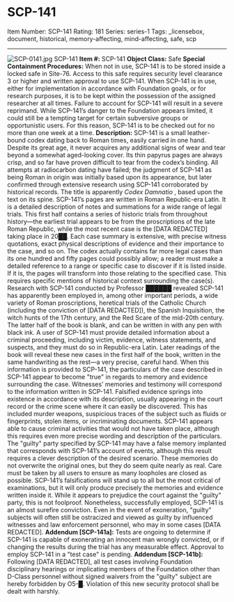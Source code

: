 # SCP-141
Item Number: SCP-141
Rating: 181
Series: series-1
Tags: _licensebox, document, historical, memory-affecting, mind-affecting, safe, scp

---

![SCP-0141.jpg](https://scp-wiki.wdfiles.com/local--files/scp-141/SCP-0141.jpg)
SCP-141
**Item #:** SCP-141
**Object Class:** Safe
**Special Containment Procedures:** When not in use, SCP-141 is to be stored inside a locked safe in Site-76. Access to this safe requires security level clearance 3 or higher and written approval to use SCP-141. When SCP-141 is in use, either for implementation in accordance with Foundation goals, or for research purposes, it is to be kept within the possession of the assigned researcher at all times. Failure to account for SCP-141 will result in a severe reprimand.
While SCP-141’s danger to the Foundation appears limited, it could still be a tempting target for certain subversive groups or opportunistic users. For this reason, SCP-141 is to be checked out for no more than one week at a time.
**Description:** SCP-141 is a small leather-bound codex dating back to Roman times, easily carried in one hand. Despite its great age, it never acquires any additional signs of wear and tear beyond a somewhat aged-looking cover. Its thin papyrus pages are always crisp, and so far have proven difficult to tear from the codex’s binding. All attempts at radiocarbon dating have failed; the judgment of SCP-141 as being Roman in origin was initially based upon its appearance, but later confirmed through extensive research using SCP-141 corroborated by historical records. The title is apparently _Codex Damnatio_ , based upon the text on its spine.
SCP-141’s pages are written in Roman Republic-era Latin. It is a detailed description of notes and summations for a wide range of legal trials. This first half contains a series of historic trials from throughout history—the earliest trial appears to be from the proscriptions of the late Roman Republic, while the most recent case is the [DATA REDACTED] taking place in 20██. Each case summary is extensive, with precise witness quotations, exact physical descriptions of evidence and their importance to the case, and so on.
The codex actually contains far more legal cases than its one hundred and fifty pages could possibly allow; a reader must make a detailed reference to a range or specific case to discover if it is listed inside. If it is, the pages will transform into those relating to the specified case. This requires specific mentions of historical context surrounding the case(s). Research with SCP-141 conducted by Professor ██████ revealed SCP-141 has apparently been employed in, among other important periods, a wide variety of Roman proscriptions, heretical trials of the Catholic Church (including the conviction of [DATA REDACTED]), the Spanish Inquisition, the witch hunts of the 17th century, and the Red Scare of the mid-20th century.
The latter half of the book is blank, and can be written in with any pen with black ink. A user of SCP-141 must provide detailed information about a criminal proceeding, including victim, evidence, witness statements, and suspects, and they must do so in Republic-era Latin. Later readings of the book will reveal these new cases in the first half of the book, written in the same handwriting as the rest—a very precise, careful hand.
When this information is provided to SCP-141, the particulars of the case described in SCP-141 appear to become "true" in regards to memory and evidence surrounding the case. Witnesses’ memories and testimony will correspond to the information written in SCP-141. Falsified evidence springs into existence in accordance with its description, usually appearing in the court record or the crime scene where it can easily be discovered. This has included murder weapons, suspicious traces of the subject such as fluids or fingerprints, stolen items, or incriminating documents.
SCP-141 appears able to cause criminal activities that would not have taken place, although this requires even more precise wording and description of the particulars. The "guilty" party specified by SCP-141 may have a false memory implanted that corresponds with SCP-141’s account of events, although this result requires a clever description of the desired scenario. These memories do not overwrite the original ones, but they do seem quite nearly as real.
Care must be taken by all users to ensure as many loopholes are closed as possible. SCP-141’s falsifications will stand up to all but the most critical of examinations, but it will only produce precisely the memories and evidence written inside it. While it appears to prejudice the court against the "guilty" party, this is not foolproof. Nonetheless, successfully employed, SCP-141 is an almost surefire conviction. Even in the event of exoneration, "guilty" subjects will often still be ostracized and viewed as guilty by influenced witnesses and law enforcement personnel, who may in some cases [DATA REDACTED].
**Addendum [SCP-141a]:** Tests are ongoing to determine if SCP-141 is capable of exonerating an innocent man wrongly convicted, or if changing the results during the trial has any measurable effect. Approval to employ SCP-141 in a "test case" is pending.
**Addendum [SCP-141b]:** Following [DATA REDACTED], all test cases involving Foundation disciplinary hearings or implicating members of the Foundation other than D-Class personnel without signed waivers from the "guilty" subject are hereby forbidden by O5-█. Violation of this new security protocol shall be dealt with harshly.